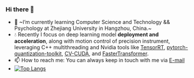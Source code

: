 ### Hi there 👋 

- 🌱 ~I’m currently learning Computer Science and Technology && Psychology at Zhejiang University in Hangzhou, China.~
- :droplet: Recently I focus on deep learning model **deployment and acceleration**, along with motion control of precision instrument, leveraging C++ multithreading and Nvidia tools like [TensorRT](https://github.com/NVIDIA/TensorRT), [pytorch-quantization-toolkit](https://docs.nvidia.com/deeplearning/tensorrt/pytorch-quantization-toolkit/docs/index.html), [CV-CUDA](https://github.com/CVCUDA/CV-CUDA), and [FasterTransformer](https://github.com/NVIDIA/FasterTransformer).
- 📫 How to reach me: You can always keep in touch with me via [E-mail](mailto:lemonon@zju.edu.cn)
- [![Top Langs](https://github-readme-stats.vercel.app/api/top-langs/?username=Lemonononon)](https://github.com/anuraghazra/github-readme-stats)
